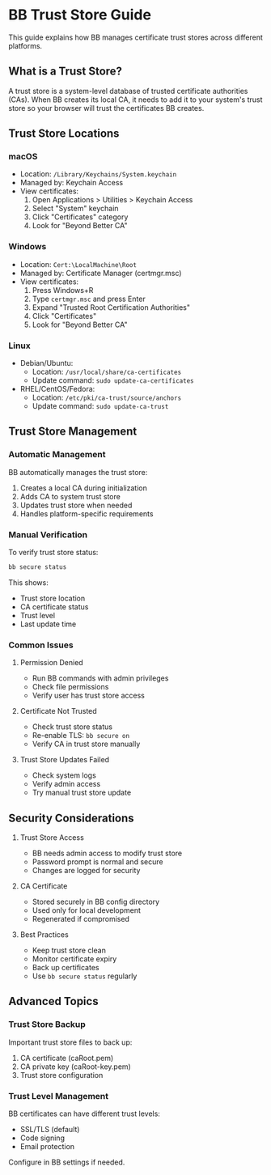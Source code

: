 # BB Trust Store Guide

This guide explains how BB manages certificate trust stores across different platforms.

## What is a Trust Store?

A trust store is a system-level database of trusted certificate authorities (CAs). When BB creates its local CA, it needs to add it to your system's trust store so your browser will trust the certificates BB creates.

## Trust Store Locations

### macOS
- Location: `/Library/Keychains/System.keychain`
- Managed by: Keychain Access
- View certificates:
  1. Open Applications > Utilities > Keychain Access
  2. Select "System" keychain
  3. Click "Certificates" category
  4. Look for "Beyond Better CA"

### Windows
- Location: `Cert:\LocalMachine\Root`
- Managed by: Certificate Manager (certmgr.msc)
- View certificates:
  1. Press Windows+R
  2. Type `certmgr.msc` and press Enter
  3. Expand "Trusted Root Certification Authorities"
  4. Click "Certificates"
  5. Look for "Beyond Better CA"

### Linux
- Debian/Ubuntu:
  - Location: `/usr/local/share/ca-certificates`
  - Update command: `sudo update-ca-certificates`
- RHEL/CentOS/Fedora:
  - Location: `/etc/pki/ca-trust/source/anchors`
  - Update command: `sudo update-ca-trust`

## Trust Store Management

### Automatic Management
BB automatically manages the trust store:
1. Creates a local CA during initialization
2. Adds CA to system trust store
3. Updates trust store when needed
4. Handles platform-specific requirements

### Manual Verification
To verify trust store status:
```bash
bb secure status
```

This shows:
- Trust store location
- CA certificate status
- Trust level
- Last update time

### Common Issues

1. Permission Denied
   - Run BB commands with admin privileges
   - Check file permissions
   - Verify user has trust store access

2. Certificate Not Trusted
   - Check trust store status
   - Re-enable TLS: `bb secure on`
   - Verify CA in trust store manually

3. Trust Store Updates Failed
   - Check system logs
   - Verify admin access
   - Try manual trust store update

## Security Considerations

1. Trust Store Access
   - BB needs admin access to modify trust store
   - Password prompt is normal and secure
   - Changes are logged for security

2. CA Certificate
   - Stored securely in BB config directory
   - Used only for local development
   - Regenerated if compromised

3. Best Practices
   - Keep trust store clean
   - Monitor certificate expiry
   - Back up certificates
   - Use `bb secure status` regularly

## Advanced Topics


### Trust Store Backup
Important trust store files to back up:
1. CA certificate (caRoot.pem)
2. CA private key (caRoot-key.pem)
3. Trust store configuration

### Trust Level Management
BB certificates can have different trust levels:
- SSL/TLS (default)
- Code signing
- Email protection

Configure in BB settings if needed.